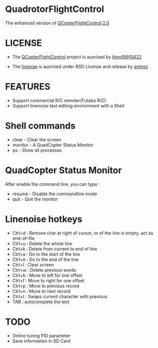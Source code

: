 QuadrotorFlightControl
======================
The enhanced version of [QCopterFlightControl 2.0](https://github.com/Hom19910422/QCopterFlightControl)

LICENSE
======================
* The [QCopterFlightControl](https://github.com/Hom19910422/QCopterFlightControl) project is auorized by [Hom19910422](Hom19910422@gmail.com)

* The [lineoise](https://github.com/antirez/linenoise) is auorized under BSD License and release by [antirez](antirez@gmail.com)

FEATURES
======================
* Support commercial R/C remoter(Futaba R/C)
* Support linenoise text editing environment with a Shell

Shell commands
======================
* clear - Clear the screen
* monitor - A QuadCopter Status Monitor
* ps - Show all processes

QuadCopter Status Monitor
======================
After enable the command line, you can type :
* resume - Disable the commandline mode
* quit - Quit the monitor

Linenoise hotkeys
======================
* Ctrl+d : Remove char at right of cursor, or of the line is empty, act as end-of-file
* Ctrl+u : Delete the whole line
* Ctrl+k : Delete from current to end of line
* Ctrl+a : Go to the start of the line
* Ctrl+e : Go to the end of the line
* Ctrl+l : Clear screen
* Ctrl+w : Delete previous words
* Ctrl+b : Move to left for one offset
* Ctrl+f : Move to right for one offset
* Ctrl+p : Move to previous record
* Ctrl+n : Move to next record
* Ctrl+t : Swaps current character with previous
* TAB : autocomplete the text

TODO
======================
* Online tuning PID parameter
* Save information in SD Card
